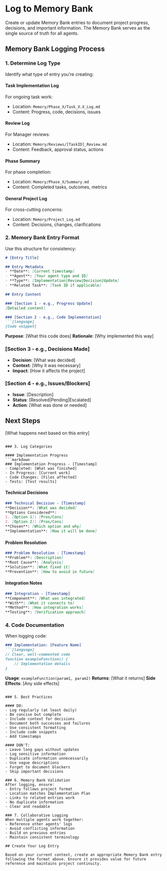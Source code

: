 # Log to Memory Bank

Create or update Memory Bank entries to document project progress, decisions, and important information. The Memory Bank serves as the single source of truth for all agents.

## Memory Bank Logging Process

### 1. Determine Log Type
Identify what type of entry you're creating:

#### Task Implementation Log
For ongoing task work:
- Location: `Memory/Phase_X/Task_X.X_Log.md`
- Content: Progress, code, decisions, issues

#### Review Log
For Manager reviews:
- Location: `Memory/Reviews/[TaskID]_Review.md`
- Content: Feedback, approval status, actions

#### Phase Summary
For phase completion:
- Location: `Memory/Phase_X/Summary.md`
- Content: Completed tasks, outcomes, metrics

#### General Project Log
For cross-cutting concerns:
- Location: `Memory/Project_Log.md`
- Content: Decisions, changes, clarifications

### 2. Memory Bank Entry Format

Use this structure for consistency:

```markdown
# [Entry Title]

## Entry Metadata
- **Date**: [Current timestamp]
- **Agent**: [Your agent type and ID]
- **Type**: [Implementation|Review|Decision|Update]
- **Related Task**: [Task ID if applicable]

## Entry Content

### [Section 1 - e.g., Progress Update]
[Detailed content]

### [Section 2 - e.g., Code Implementation]
```[language]
[Code snippet]
```
**Purpose**: [What this code does]
**Rationale**: [Why implemented this way]

### [Section 3 - e.g., Decisions Made]
- **Decision**: [What was decided]
- **Context**: [Why it was necessary]
- **Impact**: [How it affects the project]

### [Section 4 - e.g., Issues/Blockers]
- **Issue**: [Description]
- **Status**: [Resolved|Pending|Escalated]
- **Action**: [What was done or needed]

## Next Steps
[What happens next based on this entry]
```

### 3. Log Categories

#### Implementation Progress
```markdown
### Implementation Progress - [Timestamp]
- Completed: [What was finished]
- In Progress: [Current work]
- Code Changes: [Files affected]
- Tests: [Test results]
```

#### Technical Decisions
```markdown
### Technical Decision - [Timestamp]
**Decision**: [What was decided]
**Options Considered**:
1. [Option 1]: [Pros/Cons]
2. [Option 2]: [Pros/Cons]
**Chosen**: [Which option and why]
**Implementation**: [How it will be done]
```

#### Problem Resolution
```markdown
### Problem Resolution - [Timestamp]
**Problem**: [Description]
**Root Cause**: [Analysis]
**Solution**: [What fixed it]
**Prevention**: [How to avoid in future]
```

#### Integration Notes
```markdown
### Integration - [Timestamp]
**Component**: [What was integrated]
**With**: [What it connects to]
**Method**: [How integration works]
**Testing**: [Verification approach]
```

### 4. Code Documentation
When logging code:
```markdown
### Implementation: [Feature Name]
```[language]
// Clear, well-commented code
function exampleFunction() {
    // Implementation details
}
```
**Usage**: `exampleFunction(param1, param2)`
**Returns**: [What it returns]
**Side Effects**: [Any side effects]
```

### 5. Best Practices

#### DO:
- Log regularly (at least daily)
- Be concise but complete
- Include context for decisions
- Document both successes and failures
- Use consistent formatting
- Include code snippets
- Add timestamps

#### DON'T:
- Leave long gaps without updates
- Log sensitive information
- Duplicate information unnecessarily
- Use vague descriptions
- Forget to document blockers
- Skip important decisions

### 6. Memory Bank Validation
After logging, ensure:
- Entry follows project format
- Location matches Implementation Plan
- Links to related entries work
- No duplicate information
- Clear and readable

### 7. Collaborative Logging
When multiple agents work together:
- Reference other agents' logs
- Avoid conflicting information
- Build on previous entries
- Maintain consistent terminology

## Create Your Log Entry

Based on your current context, create an appropriate Memory Bank entry following the format above. Ensure it provides value for future reference and maintains project continuity.